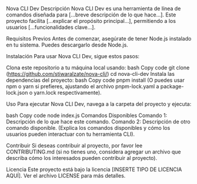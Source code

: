 Nova CLI Dev
Descripción
Nova CLI Dev es una herramienta de línea de comandos diseñada para [...breve descripción de lo que hace...]. Este proyecto facilita [...explicar el propósito principal...], permitiendo a los usuarios [...funcionalidades clave...].

Requisitos Previos
Antes de comenzar, asegúrate de tener Node.js instalado en tu sistema. Puedes descargarlo desde Node.js.

Instalación
Para usar Nova CLI Dev, sigue estos pasos:

Clona este repositorio a tu máquina local usando:
bash
Copy code
git clone (https://github.com/stiwaralzate/nova-cli/)
cd nova-cli-dev
Instala las dependencias del proyecto:
bash
Copy code
pnpm install
(O puedes usar npm o yarn si prefieres, ajustando el archivo pnpm-lock.yaml a package-lock.json o yarn.lock respectivamente).

Uso
Para ejecutar Nova CLI Dev, navega a la carpeta del proyecto y ejecuta:

bash
Copy code
node index.js
Comandos Disponibles
Comando 1: Descripción de lo que hace este comando.
Comando 2: Descripción de otro comando disponible.
(Explica los comandos disponibles y cómo los usuarios pueden interactuar con tu herramienta CLI).

Contribuir
Si deseas contribuir al proyecto, por favor lee CONTRIBUTING.md (si no tienes uno, considera agregar un archivo que describa cómo los interesados pueden contribuir al proyecto).

Licencia
Este proyecto está bajo la licencia [INSERTE TIPO DE LICENCIA AQUÍ]. Ver el archivo LICENSE para más detalles.
